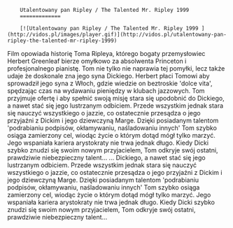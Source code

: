 
        Utalentowany pan Ripley / The Talented Mr. Ripley 1999 
        =============
        
        [![Utalentowany pan Ripley / The Talented Mr. Ripley 1999 ](http://vidos.pl/images/player.gif)](http://vidos.pl/utalentowany-pan-ripley-the-talented-mr-ripley-1999)
        
        
 Film opowiada historię Toma Ripleya, którego bogaty przemysłowiec Herbert Greenleaf bierze omyłkowo za absolwenta Princeton i profesjonalnego pianistę. Tom nie tylko nie naprawia tej pomyłki, lecz także udaje że doskonale zna jego syna Dickiego. Herbert płaci Tomowi aby sprowadził jego syna z Włoch, gdzie wiedzie on beztroskie 'dolce vita', spędzając czas na wydawaniu pieniędzy w klubach jazzowych. Tom przyjmuje ofertę i aby spełnić swoją misję stara się upodobnić do Dickiego, a nawet stać się jego lustrzanym odbiciem. Przede wszystkim jednak stara się nauczyć wszystkiego o jazzie, co ostatecznie przesądza o jego przyjaźni z Dickim i jego dziewczyną Marge. Dzięki posiadanym talentom 'podrabianiu podpisów, okłamywaniu, naśladowaniu innych' Tom szybko osiąga zamierzony cel, wiodąc życie o którym dotąd mógł tylko marzyć. Jego wspaniała kariera arystokraty nie trwa jednak długo. Kiedy Dicki szybko znudzi się swoim nowym przyjacielem, Tom odkryje swój ostatni, prawdziwie niebezpieczny talent...  ... Dickiego, a nawet stać się jego lustrzanym odbiciem. Przede wszystkim jednak stara się nauczyć wszystkiego o jazzie, co ostatecznie przesądza o jego przyjaźni z Dickim i jego dziewczyną Marge. Dzięki posiadanym talentom 'podrabianiu podpisów, okłamywaniu, naśladowaniu innych' Tom szybko osiąga zamierzony cel, wiodąc życie o którym dotąd mógł tylko marzyć. Jego wspaniała kariera arystokraty nie trwa jednak długo. Kiedy Dicki szybko znudzi się swoim nowym przyjacielem, Tom odkryje swój ostatni, prawdziwie niebezpieczny talent...
    